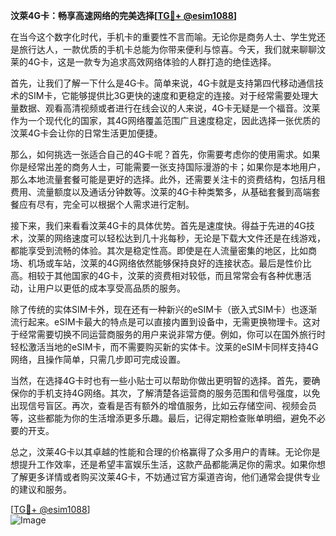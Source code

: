 **汶萊4G卡：畅享高速网络的完美选择[[TG💪+ @esim1088](https://t.me/s/esim1088)]**

在当今这个数字化时代，手机卡的重要性不言而喻。无论你是商务人士、学生党还是旅行达人，一款优质的手机卡总能为你带来便利与惊喜。今天，我们就来聊聊汶莱的4G卡，这是一款专为追求高效网络体验的人群打造的绝佳选择。

首先，让我们了解一下什么是4G卡。简单来说，4G卡就是支持第四代移动通信技术的SIM卡，它能够提供比3G更快的速度和更稳定的连接。对于经常需要处理大量数据、观看高清视频或者进行在线会议的人来说，4G卡无疑是一个福音。汶莱作为一个现代化的国家，其4G网络覆盖范围广且速度稳定，因此选择一张优质的汶莱4G卡会让你的日常生活更加便捷。

那么，如何挑选一张适合自己的4G卡呢？首先，你需要考虑你的使用需求。如果你是经常出差的商务人士，可能需要一张支持国际漫游的卡；如果你是本地用户，那么本地流量套餐可能是更好的选择。此外，还需要关注卡的资费结构，包括月租费用、流量额度以及通话分钟数等。汶莱的4G卡种类繁多，从基础套餐到高端套餐应有尽有，完全可以根据个人需求进行定制。

接下来，我们来看看汶莱4G卡的具体优势。首先是速度快。得益于先进的4G技术，汶莱的网络速度可以轻松达到几十兆每秒，无论是下载大文件还是在线游戏，都能享受到流畅的体验。其次是稳定性高。即使是在人流量密集的地区，比如商场、机场或车站，汶莱的4G网络依然能够保持良好的连接状态。最后是性价比高。相较于其他国家的4G卡，汶莱的资费相对较低，而且常常会有各种优惠活动，让用户以更低的成本享受高品质的服务。

除了传统的实体SIM卡外，现在还有一种新兴的eSIM卡（嵌入式SIM卡）也逐渐流行起来。eSIM卡最大的特点是可以直接内置到设备中，无需更换物理卡。这对于经常需要切换不同运营商服务的用户来说非常方便。例如，你可以在国外旅行时轻松激活当地的eSIM卡，而不需要购买新的实体卡。汶莱的eSIM卡同样支持4G网络，且操作简单，只需几步即可完成设置。

当然，在选择4G卡时也有一些小贴士可以帮助你做出更明智的选择。首先，要确保你的手机支持4G网络。其次，了解清楚各运营商的服务范围和信号强度，以免出现信号盲区。再次，查看是否有额外的增值服务，比如云存储空间、视频会员等，这些都能为你的生活增添更多乐趣。最后，记得定期检查账单明细，避免不必要的开支。

总之，汶莱4G卡以其卓越的性能和合理的价格赢得了众多用户的青睐。无论你是想提升工作效率，还是希望丰富娱乐生活，这款产品都能满足你的需求。如果你想了解更多详情或者购买汶莱4G卡，不妨通过官方渠道咨询，他们通常会提供专业的建议和服务。

[[TG💪+ @esim1088](https://t.me/s/esim1088)]  
![Image](https://i.postimg.cc/4NQfJmqS/Snipaste-2025-05-13-00-14-12.png)